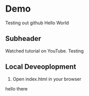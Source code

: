 # Demo 

Testing out github
Hello World

## Subheader

Watched tutorial on YouTube. Testing


## Local Deveoplopment

1. Open index.html in your browser

hello there